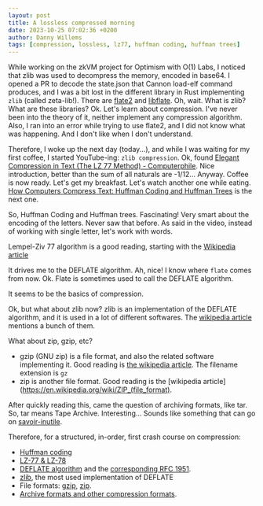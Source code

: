 ```yaml
---
layout: post
title: A lossless compressed morning
date: 2023-10-25 07:02:36 +0200
author: Danny Willems
tags: [compression, lossless, lz77, huffman coding, huffman trees]
---
```


While working on the zkVM project for Optimism with O(1) Labs, I noticed that zlib was used to decompress the memory, encoded in base64.
I opened a PR to decode the state.json that Cannon load-elf command produces,
and I was a bit lost in the different library in Rust implementing `zlib`
(called zeta-lib!). There
are [flate2](https://crates.io/crates/flate2) and [libflate](https://github.com/sile/libflate).
Oh, wait. What is zlib? What are these libraries?
Ok. Let's learn about compression. I've never been into the theory of it,
neither implement any compression algorithm.
Also, I ran into an error while trying to use flate2, and I did not know what
was happening. And I don't like when I don't understand.

Therefore, I woke up the next day (today...), and while I was waiting for my first
coffee, I started YouTube-ing: `zlib compression`.
Ok, found [Elegant Compression in Text (The LZ 77 Method) - Computerphile](https://www.youtube.com/watch?v=goOa3DGezUA).
Nice introduction, better than the sum of all naturals are -1/12... Anyway.
Coffee is now ready.
Let's get my breakfast.
Let's watch another one while eating.
[How Computers Compress Text: Huffman Coding and Huffman
Trees](https://www.youtube.com/watch?v=JsTptu56GM8) is the next one.

So, Huffman Coding and Huffman trees. Fascinating! Very smart about the encoding
of the letters. Never saw that before.
As said in the video, instead of working with single letter, let's work with words.

Lempel-Ziv 77 algorithm is a good reading, starting with the [Wikipedia article](https://en.wikipedia.org/wiki/LZ77_and_LZ78)

It drives me to the DEFLATE algorithm. Ah, nice! I know where `flate` comes from now. Ok.
Flate is sometimes used to call the DEFLATE algorithm.

It seems to be the basics of compression.

Ok, but what about zlib now?
zlib is an implementation of the DEFLATE algorithm, and it is used in a lot of different softwares.
The [wikipedia article](https://en.wikipedia.org/wiki/Zlib) mentions a bunch of them.

What about zip, gzip, etc?
- gzip (GNU zip) is a file format, and also the related software implementing it. Good
reading is [the wikipedia article](https://en.wikipedia.org/wiki/Gzip). The filename extension is `gz`
- zip is another file format. Good reading is the [wikipedia article](https://en.wikipedia.org/wiki/ZIP_(file_format).

After quickly reading this, came the question of archiving formats, like tar.
So, tar means Tape Archive. Interesting... Sounds like something that can go on [savoir-inutile](https://savoir-inutile.com/).

Therefore, for a structured, in-order, first crash course on compression:

- [Huffman coding](https://en.wikipedia.org/wiki/Huffman_coding)
- [LZ-77 & LZ-78](https://en.wikipedia.org/wiki/LZ77_and_LZ78)
- [DEFLATE algorithm](https://en.wikipedia.org/wiki/Deflate) and the [corresponding RFC 1951](https://datatracker.ietf.org/doc/html/rfc1951).
- [zlib](https://en.wikipedia.org/wiki/Zlib), the most used implementation of DEFLATE
- File formats: [gzip](https://en.wikipedia.org/wiki/Gzip), [zip](https://en.wikipedia.org/wiki/ZIP_(file_format)).
- [Archive formats and other compression formats](https://en.wikipedia.org/wiki/List_of_archive_formats).
